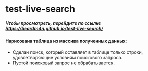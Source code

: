 # test-live-search
##### *Чтобы просмотреть, перейдите по ссылке* <https://beardm4n.github.io/test-live-search/>

#### Нарисована таблица из массива полученных данных:
- Сделан поиск, который оставляет в таблице только строки, удовлетворяющие условиям поискового запроса.
- Пустой поисковый запрос не обрабатывается.
